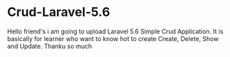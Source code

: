 # Crud-Laravel-5.6
Hello friend's i am going to upload Laravel 5.6 Simple Crud Application. It is basically for learner who want to know hot to create Create, Delete, Show and Update.  Thanku so much  
